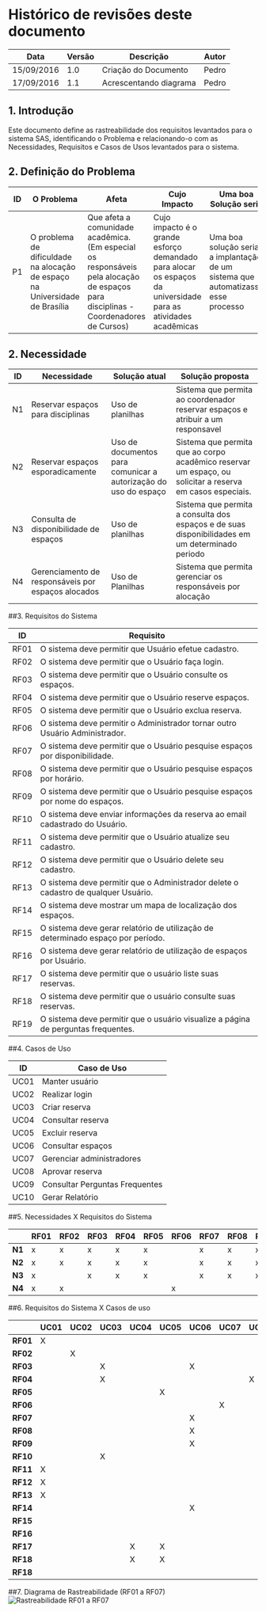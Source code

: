 # Histórico de revisões deste documento

|Data|Versão|Descrição|Autor|
|----|------|---------|-------|
|15/09/2016|1.0|Criação do Documento|Pedro|
|17/09/2016|1.1|Acrescentando diagrama|Pedro|

## 1. Introdução
Este documento define as rastreabilidade dos requisitos levantados para o sistema SAS, identificando o Problema e relacionando-o com as Necessidades, Requisitos e Casos de Usos levantados para o sistema.  

## 2. Definição do Problema

|ID|O Problema|Afeta|Cujo Impacto|Uma boa Solução seria|
|-------------|----------|-----|------------|---------------------|
|P1|O problema de dificuldade na alocação de espaço na Universidade de Brasília|Que afeta a comunidade acadêmica. (Em especial os responsáveis pela alocação de espaços para disciplinas - Coordenadores de Cursos)|Cujo impacto é o grande esforço demandado para alocar os espaços da universidade para as atividades acadêmicas|Uma boa solução seria a implantação de um sistema que automatizasse esse processo|

## 2. Necessidade

|ID|Necessidade|Solução atual|Solução proposta|
|-------------|-----------|-------------|----------------|
|N1|Reservar espaços para disciplinas|Uso de planilhas|Sistema que permita ao coordenador reservar espaços e atribuir a um responsavel|
|N2|Reservar espaços esporadicamente|Uso de documentos para comunicar a autorização do uso do espaço|Sistema que permita que ao corpo acadêmico reservar um espaço, ou solicitar a reserva em casos especiais.|
|N3|Consulta de disponibilidade de espaços|Uso de planilhas|Sistema que permita a consulta dos espaços e de suas disponibilidades em um determinado periodo|
|N4|Gerenciamento de responsáveis por espaços alocados|Uso de Planilhas|Sistema que permita gerenciar os responsáveis por alocação|

##3. Requisitos do Sistema 

|ID|Requisito|
|-------------|---------|
|RF01|O sistema deve permitir que Usuário efetue cadastro.|
|RF02|O sistema deve permitir que o Usuário faça login.|
|RF03|O sistema deve permitir que o Usuário consulte os espaços.|
|RF04|O sistema deve permitir que o Usuário reserve espaços.|
|RF05|O sistema deve permitir que o Usuário exclua reserva.|
|RF06|O sistema deve permitir o Administrador tornar outro Usuário Administrador.|
|RF07|O sistema deve permitir que o Usuário pesquise espaços por disponibilidade.|
|RF08|O sistema deve permitir que o Usuário pesquise espaços por horário.|
|RF09|O sistema deve permitir que o Usuário pesquise espaços por nome do espaços.|
|RF10|O sistema deve enviar informações da reserva ao email cadastrado do Usuário.|
|RF11|O sistema deve permitir que o Usuário atualize seu cadastro.|
|RF12|O sistema deve permitir que o Usuário delete seu cadastro.|
|RF13|O sistema deve permitir que o Administrador delete o cadastro de qualquer Usuário.|
|RF14|O sistema deve mostrar um mapa de localização dos espaços.|
|RF15|O sistema deve gerar relatório de utilização de determinado espaço por período.|
|RF16|O sistema deve gerar relatório de utilização de espaços por Usuário.|
|RF17|O sistema deve permitir que o usuário liste suas reservas.|
|RF18|O sistema deve permitir que o usuário consulte suas reservas.|
|RF19|O sistema deve permitir que o usuário visualize a página de perguntas frequentes.|


##4. Casos de Uso

|ID|Caso de Uso|
|----|------|
|UC01|Manter usuário|
|UC02|Realizar login|
|UC03|Criar reserva|
|UC04|Consultar reserva|
|UC05|Excluir reserva|
|UC06|Consultar espaços|
|UC07|Gerenciar administradores|
|UC08|Aprovar reserva|
|UC09|Consultar Perguntas Frequentes|
|UC10|Gerar Relatório|


##5. Necessidades X Requisitos do Sistema

|      |RF01|RF02|RF03|RF04|RF05|RF06|RF07|RF08|RF09|RF10|RF11|RF12|RF13|RF14|RF15|RF16|RF17|RF18|RF19|
|------|----|----|----|----|----|----|----|----|----|----|----|----|----|----|----|----|----|----|----|
|**N1**|x   |x   |x   |x   |x   |    |x   |x   |x   |    |    |    |    |    |    |    |x   |x   |x   |
|**N2**|x   |x   |x   |x   |x   |    |x   |x   |x   |    |    |    |    |    |    |    |x   |x   |x   |
|**N3**|x   |    |x   |x   |x   |    |x   |x   |x   |    |    |    |    |x   |x   |x   |x   |x   |    |
|**N4**|x   |x   |    |    |    |x   |    |    |    |x   |x   |x   |x   |    |    |x   |    |    |    |

##6. Requisitos do Sistema X Casos de uso

|        |UC01|UC02|UC03|UC04|UC05|UC06|UC07|UC08|UC09|UC10|
|--------|----|----|----|----|----|----|----|----|----|----|
|**RF01**| X  |    |    |    |    |    |    |    |    |    |
|**RF02**|    | X  |    |    |    |    |    |    |    |    |
|**RF03**|    |    | X  |    |    | X  |    |    |    |    |
|**RF04**|    |    | X  |    |    |    |    | X  |    |    |
|**RF05**|    |    |    |    | X  |    |    |    |    |    |
|**RF06**|    |    |    |    |    |    | X  |    |    |    |
|**RF07**|    |    |    |    |    | X  |    |    |    |    |
|**RF08**|    |    |    |    |    | X  |    |    |    |    |
|**RF09**|    |    |    |    |    | X  |    |    |    |    |
|**RF10**|    |    | X  |    |    |    |    |    |    |    |
|**RF11**| X  |    |    |    |    |    |    |    |    |    |
|**RF12**| X  |    |    |    |    |    |    |    |    |    |
|**RF13**| X  |    |    |    |    |    |    |    |    |    |
|**RF14**|    |    |    |    |    | X  |    |    |    |    |
|**RF15**|    |    |    |    |    |    |    |    |    | X  |
|**RF16**|    |    |    |    |    |    |    |    |    | X  |
|**RF17**|    |    |    | X  | X  |    |    |    |    |    |
|**RF18**|    |    |    | X  | X  |    |    |    |    |    |
|**RF18**|    |    |    |    |    |    |    |    | X  |    |


##7. Diagrama de Rastreabilidade (RF01 a RF07)
![Rastreabilidade RF01 a RF07](https://raw.githubusercontent.com/wiki/fga-gpp-mds/2016.2-SAS_FGA/img/rastreabilidade.png) 
